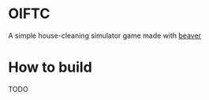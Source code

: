 # OIFTC

A simple house-cleaning simulator game made with [beaver](https://github.com/minh-nn-0/beaver)

# How to build
TODO

